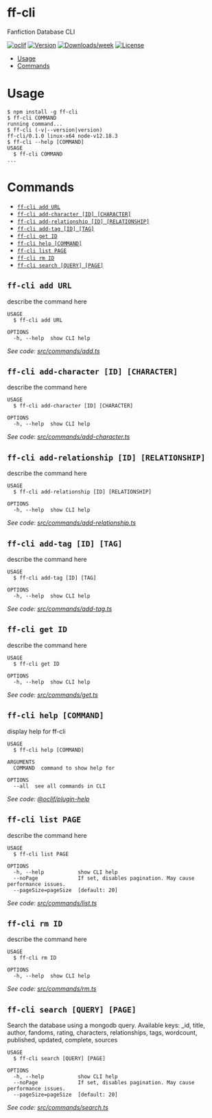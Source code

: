 ff-cli
======

Fanfiction Database CLI

[![oclif](https://img.shields.io/badge/cli-oclif-brightgreen.svg)](https://oclif.io)
[![Version](https://img.shields.io/npm/v/ff-cli.svg)](https://npmjs.org/package/ff-cli)
[![Downloads/week](https://img.shields.io/npm/dw/ff-cli.svg)](https://npmjs.org/package/ff-cli)
[![License](https://img.shields.io/npm/l/ff-cli.svg)](https://github.com/jojotastic777/ff-cli/blob/master/package.json)

<!-- toc -->
* [Usage](#usage)
* [Commands](#commands)
<!-- tocstop -->
# Usage
<!-- usage -->
```sh-session
$ npm install -g ff-cli
$ ff-cli COMMAND
running command...
$ ff-cli (-v|--version|version)
ff-cli/0.1.0 linux-x64 node-v12.18.3
$ ff-cli --help [COMMAND]
USAGE
  $ ff-cli COMMAND
...
```
<!-- usagestop -->
# Commands
<!-- commands -->
* [`ff-cli add URL`](#ff-cli-add-url)
* [`ff-cli add-character [ID] [CHARACTER]`](#ff-cli-add-character-id-character)
* [`ff-cli add-relationship [ID] [RELATIONSHIP]`](#ff-cli-add-relationship-id-relationship)
* [`ff-cli add-tag [ID] [TAG]`](#ff-cli-add-tag-id-tag)
* [`ff-cli get ID`](#ff-cli-get-id)
* [`ff-cli help [COMMAND]`](#ff-cli-help-command)
* [`ff-cli list PAGE`](#ff-cli-list-page)
* [`ff-cli rm ID`](#ff-cli-rm-id)
* [`ff-cli search [QUERY] [PAGE]`](#ff-cli-search-query-page)

## `ff-cli add URL`

describe the command here

```
USAGE
  $ ff-cli add URL

OPTIONS
  -h, --help  show CLI help
```

_See code: [src/commands/add.ts](https://github.com/jojotastic777/ff-cli/blob/v0.1.0/src/commands/add.ts)_

## `ff-cli add-character [ID] [CHARACTER]`

describe the command here

```
USAGE
  $ ff-cli add-character [ID] [CHARACTER]

OPTIONS
  -h, --help  show CLI help
```

_See code: [src/commands/add-character.ts](https://github.com/jojotastic777/ff-cli/blob/v0.1.0/src/commands/add-character.ts)_

## `ff-cli add-relationship [ID] [RELATIONSHIP]`

describe the command here

```
USAGE
  $ ff-cli add-relationship [ID] [RELATIONSHIP]

OPTIONS
  -h, --help  show CLI help
```

_See code: [src/commands/add-relationship.ts](https://github.com/jojotastic777/ff-cli/blob/v0.1.0/src/commands/add-relationship.ts)_

## `ff-cli add-tag [ID] [TAG]`

describe the command here

```
USAGE
  $ ff-cli add-tag [ID] [TAG]

OPTIONS
  -h, --help  show CLI help
```

_See code: [src/commands/add-tag.ts](https://github.com/jojotastic777/ff-cli/blob/v0.1.0/src/commands/add-tag.ts)_

## `ff-cli get ID`

describe the command here

```
USAGE
  $ ff-cli get ID

OPTIONS
  -h, --help  show CLI help
```

_See code: [src/commands/get.ts](https://github.com/jojotastic777/ff-cli/blob/v0.1.0/src/commands/get.ts)_

## `ff-cli help [COMMAND]`

display help for ff-cli

```
USAGE
  $ ff-cli help [COMMAND]

ARGUMENTS
  COMMAND  command to show help for

OPTIONS
  --all  see all commands in CLI
```

_See code: [@oclif/plugin-help](https://github.com/oclif/plugin-help/blob/v3.2.2/src/commands/help.ts)_

## `ff-cli list PAGE`

describe the command here

```
USAGE
  $ ff-cli list PAGE

OPTIONS
  -h, --help           show CLI help
  --noPage             If set, disables pagination. May cause performance issues.
  --pageSize=pageSize  [default: 20]
```

_See code: [src/commands/list.ts](https://github.com/jojotastic777/ff-cli/blob/v0.1.0/src/commands/list.ts)_

## `ff-cli rm ID`

describe the command here

```
USAGE
  $ ff-cli rm ID

OPTIONS
  -h, --help  show CLI help
```

_See code: [src/commands/rm.ts](https://github.com/jojotastic777/ff-cli/blob/v0.1.0/src/commands/rm.ts)_

## `ff-cli search [QUERY] [PAGE]`

Search the database using a mongodb query. Available keys: _id, title, author, fandoms, rating, characters, relationships, tags, wordcount, published, updated, complete, sources

```
USAGE
  $ ff-cli search [QUERY] [PAGE]

OPTIONS
  -h, --help           show CLI help
  --noPage             If set, disables pagination. May cause performance issues.
  --pageSize=pageSize  [default: 20]
```

_See code: [src/commands/search.ts](https://github.com/jojotastic777/ff-cli/blob/v0.1.0/src/commands/search.ts)_
<!-- commandsstop -->
